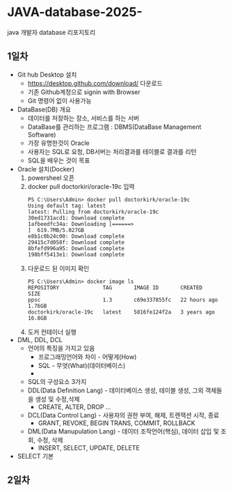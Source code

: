 # JAVA-database-2025-
java 개발자 database 리포지토리

## 1일차
- Git hub Desktop 설치
    - https://desktop.github.com/download/ 다운로드
    - 기존 Github계정으로 signin with Browser 
    - Git 명령어 없이 사용가능
- DataBase(DB) 개요
    - 데이터를 저장하는 장소, 서비스를 하는 서버
    - DataBase를 관리하는 프로그램 : DBMS(DataBase Management Software)
    - 가장 유명한것이 Oracle
    - 사용자는 SQL로 요청, DB서버는 처리결과를 테이블로 결과를 리턴
    - SQL을 배우는 것이 목표
- Oracle 설치(Docker)
    1. powersheel 오픈
    2. docker pull doctorkiri/oracle-19c 입력
        ```shell
        PS C:\Users\Admin> docker pull doctorkirk/oracle-19c
        Using default tag: latest
        latest: Pulling from doctorkirk/oracle-19c  
        30ed1731acd1: Download complete
        1afbeedfc34a: Downloading [======>                                            ]  619.7MB/5.027GB
        e8b1c0b24c00: Download complete
        29415c7d058f: Download complete
        8bfefd996a95: Download complete
        198bff5413e1: Download complete
        ```
    3. 다운로드 된 이미지 확인
        ```shell
        PS C:\Users\Admin> docker image ls
        REPOSITORY              TAG       IMAGE ID       CREATED        SIZE
        ppsc                    1.3       c69e337855fc   22 hours ago   1.76GB
        doctorkirk/oracle-19c   latest    5816fe124f2a   3 years ago    16.8GB
        ```
    4. 도커 컨테이너 실행
- DML, DDL, DCL
    - 언어의 특징을 가지고 있음
        - 프로그래밍언어와 차이 - 어떻게(How)
        - SQL - 무엇(What)(데이터베이스)
        - 
    - SQL의 구성요소 3가지
    - DDL(Data Definition Lang) - 데이터베이스 생성, 테이블 생성, 그외 객체들을 생성 및 수정,삭제
        - CREATE, ALTER, DROP ...
    - DCL(Data Control Lang) - 사용자의 권한 부여, 해제, 트랜잭션 시작, 종료
        - GRANT, REVOKE, BEGIN TRANS, COMMIT, ROLLBACK
    - DML(Data Manupulation Lang) - 데이터 조작언어(핵심), 데이터 삽입 및 조회, 수정, 삭제
        - INSERT, SELECT, UPDATE, DELETE
- SELECT 기본

## 2일차